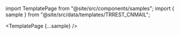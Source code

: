 import TemplatePage from "@site/src/components/samples";
import { sample } from "@site/src/data/templates/TRREST_CNMAIL";

<TemplatePage {...sample} />
